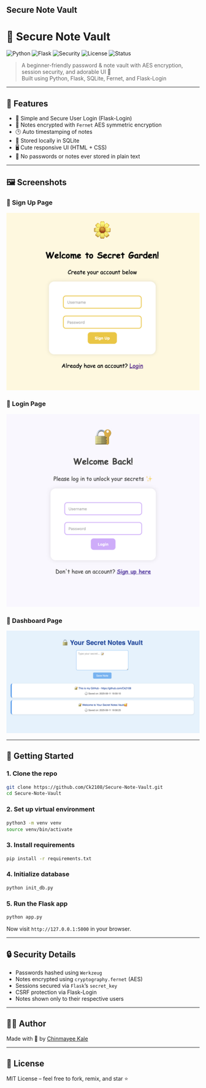 
## Secure Note Vault


# 🔐 Secure Note Vault

![Python](https://img.shields.io/badge/Python-3.9+-blue?logo=python)
![Flask](https://img.shields.io/badge/Flask-%20%20lightgrey?logo=flask)
![Security](https://img.shields.io/badge/Encrypted-Fernet-green?logo=lock)
![License](https://img.shields.io/badge/License-MIT-yellow.svg)
![Status](https://img.shields.io/badge/Status-Built%20with%20💛-orange)

> A beginner-friendly password & note vault with AES encryption, session security, and adorable UI 🌼  
> Built using Python, Flask, SQLite, Fernet, and Flask-Login

---

## 🌟 Features

- 🧠 Simple and Secure User Login (Flask-Login)
- 🔐 Notes encrypted with `Fernet` AES symmetric encryption
- 🕒 Auto timestamping of notes
- 💾 Stored locally in SQLite
- 🖥 Cute responsive UI (HTML + CSS)
- 🚫 No passwords or notes ever stored in plain text

---

## 🖼️ Screenshots

### 🐣 Sign Up Page  
![Sign Up Page](assets/signup.png)

### 🔐 Login Page  
![Login Page](assets/login.png)

### 📒 Dashboard Page  
![Dashboard](assets/dashboard.png)


---

## 🚀 Getting Started

### 1. Clone the repo

```bash
git clone https://github.com/Ck2108/Secure-Note-Vault.git
cd Secure-Note-Vault
````

### 2. Set up virtual environment

```bash
python3 -m venv venv
source venv/bin/activate
```

### 3. Install requirements

```bash
pip install -r requirements.txt
```

### 4. Initialize database

```bash
python init_db.py
```

### 5. Run the Flask app

```bash
python app.py
```

Now visit `http://127.0.0.1:5000` in your browser.

---

## 🔒 Security Details

* Passwords hashed using `Werkzeug`
* Notes encrypted using `cryptography.fernet` (AES)
* Sessions secured via `Flask`’s `secret_key`
* CSRF protection via Flask-Login
* Notes shown only to their respective users

---

## 🧑‍💻 Author

Made with 💛 by [Chinmayee Kale](https://github.com/Ck2108)

---

## 📜 License

MIT License – feel free to fork, remix, and star ⭐

